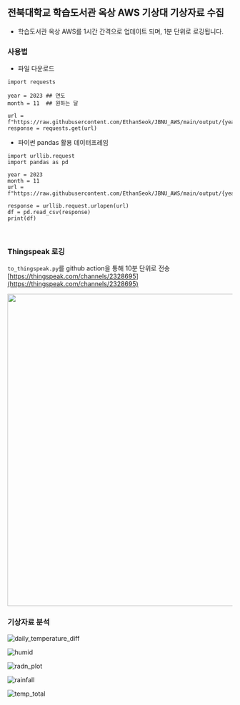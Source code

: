 ## 전북대학교 학습도서관 옥상 AWS 기상대 기상자료 수집


* 학습도서관 옥상 AWS를 1시간 간격으로 업데이트 되며, 1분 단위로 로깅됩니다.

### 사용법

* 파일 다운로드
```
import requests

year = 2023 ## 연도
month = 11  ## 원하는 달

url = f"https://raw.githubusercontent.com/EthanSeok/JBNU_AWS/main/output/{year}_{month}.csv"
response = requests.get(url)
```

* 파이썬 pandas 활용 데이터프레임
```
import urllib.request
import pandas as pd

year = 2023
month = 11
url = f"https://raw.githubusercontent.com/EthanSeok/JBNU_AWS/main/output/{year}_{month}.csv"

response = urllib.request.urlopen(url)
df = pd.read_csv(response)
print(df)
```

<br>

### Thingspeak 로깅

`to_thingspeak.py`를 github action을 통해 10분 단위로 전송  
[https://thingspeak.com/channels/2328695](https://thingspeak.com/channels/2328695)

<img src="https://github.com/EthanSeok/JBNU_AWS/assets/93086581/0a3c7c23-9293-4673-ba89-2d93b643e102" height="700">


<br>

### 기상자료 분석
![daily_temperature_diff](https://github.com/EthanSeok/JBNU_AWS/assets/93086581/86df1af9-0af5-4250-9664-afa2abfc1c85)

![humid](https://github.com/EthanSeok/JBNU_AWS/assets/93086581/6e20d239-5861-4916-ac31-02a14c3f042e)

![radn_plot](https://github.com/EthanSeok/JBNU_AWS/assets/93086581/505e9f9b-a447-4ff1-98c7-8a39c5a48a14)

![rainfall](https://github.com/EthanSeok/JBNU_AWS/assets/93086581/ec77fcb9-0c62-4af8-9249-ac0dad7c1554)

![temp_total](https://github.com/EthanSeok/JBNU_AWS/assets/93086581/84f59cb0-9734-4b0e-a2c8-c3906a7b1e8f)
